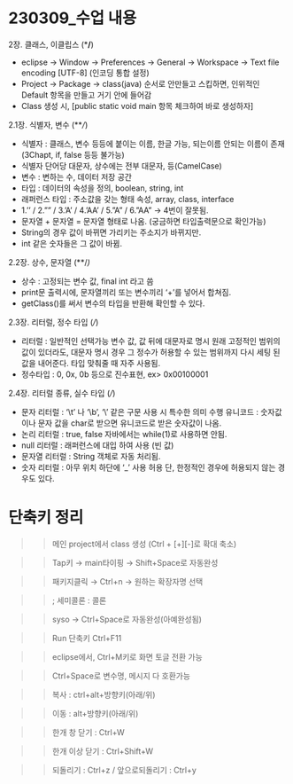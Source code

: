 # 230309_수업 내용

2장. 클래스, 이클립스 (***/**)

- eclipse → Window → Preferences → General → Workspace → Text file encoding [UTF-8] (인코딩 통합 설정)
- Project → Package → class(java) 순서로 안만들고 스킵하면,
인위적인 Default 항목을 만들고 거기 안에 들어감
- Class 생성 시, [public static void main 항목 체크하여 바로 생성하자]

2.1장. 식별자, 변수 (***/*)

- 식별자 : 클래스, 변수 등등에 붙이는 이름, 한글 가능,
되는이름 안되는 이름이 존재 (3Chapt, if, false 등등 불가능)
- 식별자 단어당 대문자, 상수에는 전부 대문자, 등(CamelCase)
- 변수 : 변하는 수, 데이터 저장 공간
- 타입 : 데이터의 속성을 정의, boolean, string, int
- 래퍼런스 타입 : 주소값을 갖는 형태 속성, array, class, interface
- 1.’’ / 2.”” / 3.’A’ / 4.’AA’ / 5.”A” / 6.”AA” → 4번이 잘못됨.
- 문자열 + 문자열 = 문자열 형태로 나옴.
(궁금하면 타입출력문으로 확인가능)
- String의 경우 값이 바뀌면 가리키는 주소지가 바뀌지만.
- int 같은 숫자들은 그 값이 바뀜.

2.2장. 상수, 문자열 (**/*)*

- 상수 : 고정되는 변수 값, final int 라고 씀
- print문 출력시에, 문자열끼리 또는 변수끼리 ‘+’를 넣어서 합쳐짐.
- getClass()를 써서 변수의 타입을 반환해 확인할 수 있다.

2.3장. 리터럴, 정수 타입 (*/*)

- 리터럴 : 일반적인 선택가능 변수 값,  값 뒤에 대문자로 명시
원래 고정적인 범위의 값이 있더라도, 대문자 명시 경우
그 정수가 허용할 수 있는 범위까지 다시 세팅 된 값을 내어준다.
타입 맞춰줄 때 자주 사용됨.
- 정수타입 : 0, 0x, 0b 등으로 진수표현, ex> 0x00100001

2.4장. 리터럴 종류, 실수 타입 (*/*)

- 문자 리터럴 : ‘\t’ 나 ‘\b’, ‘\\’ 같은 구문 사용 시 특수한 의미 수행
유니코드 : 숫자값이나 문자 값을 char로 받으면 유니코드로 받은 숫자값이 나옴.
- 논리 리터럴 : true, false
자바에서는 while(1)로 사용하면 안됨.
- null 리터럴 : 래퍼런스에 대입 하여 사용 (빈 값)
- 문자열 리터럴 : String 객체로 자동 처리됨.
- 숫자 리터럴 : 아무 위치 하단에 ‘_’ 사용 허용
단, 한정적인 경우에 허용되지 않는 경우도 있다.

# 단축키 정리

>> 메인 project에서 class 생성 (Ctrl + [+][-]로 확대 축소)

>> Tap키 → main타이핑 → Shift+Space로 자동완성

>> 패키지클릭 → Ctrl+n → 원하는 확장자명 선택

>> ; 세미콜론 : 콜론

>> syso → Ctrl+Space로 자동완성(아예완성됨)

>> Run 단축키 Ctrl+F11

>> eclipse에서, Ctrl+M키로 화면 토글 전환 가능

>> Ctrl+Space로 변수명, 메시지 다 호환가능

>> 복사 : ctrl+alt+방향키(아래/위)

>> 이동 : alt+방향키(아래/위)

>> 한개 창 닫기 : Ctrl+W

>> 한개 이상 닫기 : Ctrl+Shift+W

>> 되돌리기 : Ctrl+z  / 앞으로되돌리기 : Ctrl+y